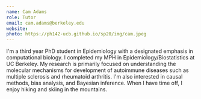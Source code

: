 ```yaml
---
name: Cam Adams
role: Tutor
email: cam.adams@berkeley.edu
website: 
photo: https://ph142-ucb.github.io/sp20/img/cam.jpeg
---
```


I'm a third year PhD student in Epidemiology with a designated emphasis in computational biology. I completed my MPH in Epidemiology/Biostatistics at UC Berkeley. My research is primarily focused on understanding the molecular mechanisms for development of autoimmune diseases such as multiple sclerosis and rheumatoid arthritis. I'm also interested in causal methods, bias analysis, and Bayesian inference. When I have time off, I enjoy hiking and skiing in the mountains.